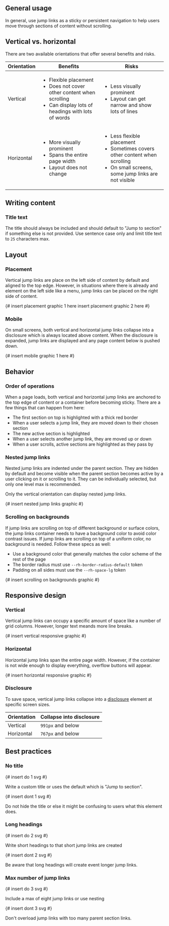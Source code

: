 ## General usage

In general, use jump links as a sticky or persistent navigation to help users
move through sections of content without scrolling.

## Vertical vs. horizontal

There are two available orientations that offer several benefits and risks.

<rh-table>
  <table>
    <thead>
      <tr>
        <th scope="col">Orientation</th>
        <th scope="col">Benefits</th>
        <th scope="col">Risks</th>
      </tr>
    </thead>
    <tbody>
      <tr>
        <td>Vertical</td>
        <td>
          <ul>
            <li>Flexible placement</li>
            <li>Does not cover other content when scrolling</li>
            <li>Can display lots of headings with lots of words</li>
          </ul>
        </td>
        <td>
          <ul>
            <li>Less visually prominent</li>
            <li>Layout can get narrow and show lots of lines</li>
          </ul>
        </td>
      </tr>
      <tr>
        <td>Horizontal</td>
        <td>
          <ul>
            <li>More visually prominent</li>
            <li>Spans the entire page width</li>
            <li>Layout does not change</li>
          </ul>
        </td>
        <td>
          <ul>
            <li>Less flexible placement</li>
            <li>Sometimes covers other content when scrolling</li>
            <li>On small screens, some jump links are not visible</li>
          </ul>
        </td>
      </tr>
    </tbody>
  </table>
</rh-table>

## Writing content

### Title text

The title should always be included and should default to "Jump to section" if
something else is not provided. Use sentence case only and limit title text to
`25` characters max.

<hgroup>

## Layout

### Placement

</hgroup>

Vertical jump links are place on the left side of content by default and aligned
to the top edge. However, in situations where there is already and element on
the left side like a menu, jump links can be placed on the right side of
content.

{#
<uxdot-example>
  insert placement graphic 1 here
</uxdot-example>
<uxdot-example>
  insert placement graphic 2 here
</uxdot-example>
#}

### Mobile

On small screens, both vertical and horizontal jump links collapse into a
disclosure which is always located above content. When the disclosure is
expanded, jump links are displayed and any page content below is pushed down.

{#
<uxdot-example>
  insert mobile graphic 1 here
</uxdot-example>
#}

<hgroup>

## Behavior

### Order of operations

</hgroup>

When a page loads, both vertical and horizontal jump links are anchored to the
top edge of content or a container before becoming sticky. There are a few
things that can happen from here:

- The first section on top is highlighted with a thick red border
- When a user selects a jump link, they are moved down to their chosen section
- The new active section is highlighted
- When a user selects another jump link, they are moved up or down
- When a user scrolls, active sections are highlighted as they pass by

### Nested jump links

Nested jump links are indented under the parent section. They are hidden by
default and become visible when the parent section becomes active by a user
clicking on it or scrolling to it. They can be individually selected, but only
one level max is recommended.

<rh-alert state="info">
  <p>Only the vertical orientation can display nested jump links.</p>
</rh-alert>

{#
<uxdot-example>
  insert nested jump links graphic
</uxdot-example>
#}


### Scrolling on backgrounds

If jump links are scrolling on top of different background or surface colors,
the jump links container needs to have a background color to avoid color
contrast issues. If jump links are scrolling on top of a uniform color, no
background is needed. Follow these specs as well:

- Use a background color that generally matches the color scheme of the rest of
the page
- The border radius must use `--rh-border-radius-default` token
- Padding on all sides must use the `--rh-space-lg` token

{#
<uxdot-example>
  insert scrolling on backgrounds graphic
</uxdot-example>
#}

<hgroup>

## Responsive design

### Vertical

</hgroup>

Vertical jump links can occupy a specific amount of space like a number of grid
columns. However, longer text meands more line breaks.

{#
<uxdot-example>
  insert vertical responsive graphic
</uxdot-example>
#}

### Horizontal

Horizontal jump links span the entire page width. However, if the container is
not wide enough to display everything, overflow buttons will appear.

{#
<uxdot-example>
  insert horizontal responsive graphic
</uxdot-example>
#}

### Disclosure

To save space, vertical jump links collapse into a
[disclosure](/elements/disclosure/) element at specific screen sizes.

<rh-table>

 | Orientation | Collapse into disclosure |
 | ----------- | ------------------------ |
 | Vertical    | `991px` and below        |
 | Horizontal  | `767px` and below        |

</rh-table>

<hgroup>

## Best practices

### No title

</hgroup>

<div class="grid sm-two-columns">
  <uxdot-best-practice variant="do">
    <uxdot-example slot="image">
      {# insert do 1 svg #}
    </uxdot-example>
    <p>Write a custom title or uses the default which is "Jump to section".</p>
  </uxdot-best-practice>
  <uxdot-best-practice variant="dont">
    <uxdot-example slot="image">
      {# insert dont 1 svg #}
    </uxdot-example>
    <p>Do not hide the title or else it might be confusing to users what this
       element does.</p>
  </uxdot-best-practice>
</div>

### Long headings

<div class="grid sm-two-columns">
  <uxdot-best-practice variant="do">
    <uxdot-example slot="image">
      {# insert do 2 svg #}
    </uxdot-example>
    <p>Write short headings to that short jump links are created</p>
  </uxdot-best-practice>
  <uxdot-best-practice variant="caution">
    <uxdot-example slot="image">
      {# insert dont 2 svg #}
    </uxdot-example>
    <p>Be aware that long headings will create event longer jump links.</p>
  </uxdot-best-practice>
</div>

### Max number of jump links


<div class="grid sm-two-columns">
  <uxdot-best-practice variant="do">
    <uxdot-example slot="image">
      {# insert do 3 svg #}
    </uxdot-example>
    <p>Include a max of eight jump links or use nesting</p>
  </uxdot-best-practice>
  <uxdot-best-practice variant="dont">
    <uxdot-example slot="image">
      {# insert dont 3 svg #}
    </uxdot-example>
    <p>Don't overload jump links with too many parent section links.</p>
  </uxdot-best-practice>
</div>
